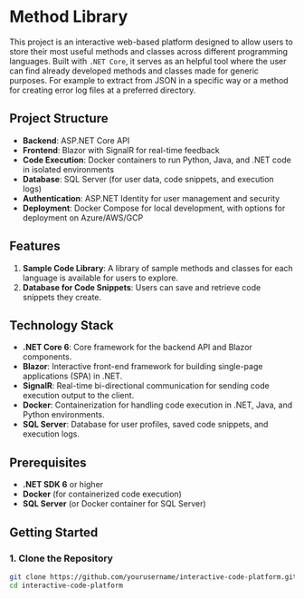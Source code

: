 # Method Library

This project is an interactive web-based platform designed to allow users to store their most useful methods and classes across different programming languages. 
Built with `.NET Core`, it serves as an helpful tool where the user can find already developed methods and classes made for generic purposes. 
For example to extract from JSON in a specific way or a method for creating error log files at a preferred directory. 

## Project Structure

- **Backend**: ASP.NET Core API
- **Frontend**: Blazor with SignalR for real-time feedback
- **Code Execution**: Docker containers to run Python, Java, and .NET code in isolated environments
- **Database**: SQL Server (for user data, code snippets, and execution logs)
- **Authentication**: ASP.NET Identity for user management and security
- **Deployment**: Docker Compose for local development, with options for deployment on Azure/AWS/GCP

## Features

1. **Sample Code Library**: A library of sample methods and classes for each language is available for users to explore.
2. **Database for Code Snippets**: Users can save and retrieve code snippets they create.

## Technology Stack

- **.NET Core 6**: Core framework for the backend API and Blazor components.
- **Blazor**: Interactive front-end framework for building single-page applications (SPA) in .NET.
- **SignalR**: Real-time bi-directional communication for sending code execution output to the client.
- **Docker**: Containerization for handling code execution in .NET, Java, and Python environments.
- **SQL Server**: Database for user profiles, saved code snippets, and execution logs.

## Prerequisites

- **.NET SDK 6** or higher
- **Docker** (for containerized code execution)
- **SQL Server** (or Docker container for SQL Server)

## Getting Started

### 1. Clone the Repository

```bash
git clone https://github.com/yourusername/interactive-code-platform.git
cd interactive-code-platform
